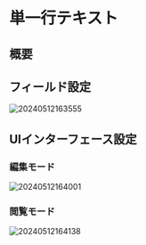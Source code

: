 # 単一行テキスト

## 概要

## フィールド設定

![20240512163555](https://static-docs.nocobase.com/20240512163555.png)

## UIインターフェース設定

### 編集モード

![20240512164001](https://static-docs.nocobase.com/20240512164001.png)

### 閲覧モード

![20240512164138](https://static-docs.nocobase.com/20240512164138.png)


